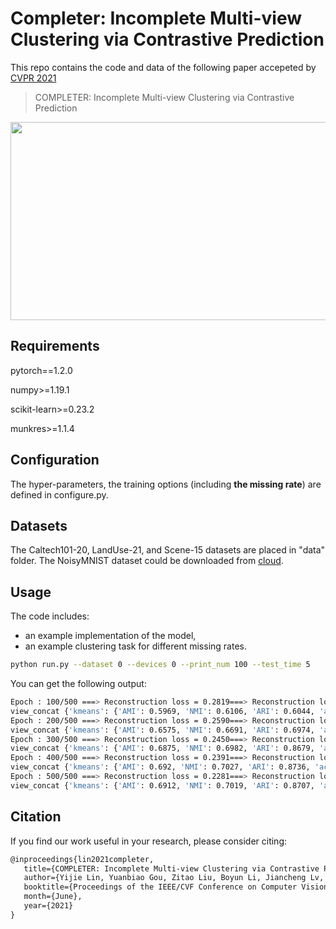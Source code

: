 # Completer: Incomplete Multi-view Clustering via Contrastive Prediction

This repo contains the code and data of the following paper accepeted by [CVPR 2021](http://cvpr2021.thecvf.com)

> COMPLETER: Incomplete Multi-view Clustering via Contrastive Prediction

<img src="https://github.com/Lin-Yijie/2021-CVPR-Completer/blob/main/figs/framework.png"  width="897" height="317" />

## Requirements

pytorch==1.2.0 

numpy>=1.19.1

scikit-learn>=0.23.2

munkres>=1.1.4

## Configuration

The hyper-parameters, the training options (including **the missing rate**) are defined in configure.py.

## Datasets

The Caltech101-20, LandUse-21, and Scene-15 datasets are placed in "data" folder. The NoisyMNIST dataset could be downloaded from [cloud](https://drive.google.com/file/d/1b__tkQMHRrYtcCNi_LxnVVTwB-TWdj93/view?usp=sharing).

## Usage

The code includes:

- an example implementation of the model,
- an example clustering task for different missing rates.

```bash
python run.py --dataset 0 --devices 0 --print_num 100 --test_time 5
```

You can get the following output:

```bash
Epoch : 100/500 ===> Reconstruction loss = 0.2819===> Reconstruction loss = 0.0320 ===> Dual prediction loss = 0.0199  ===> Contrastive loss = -4.4813e+02 ===> Loss = -4.4810e+02
view_concat {'kmeans': {'AMI': 0.5969, 'NMI': 0.6106, 'ARI': 0.6044, 'accuracy': 0.5813, 'precision': 0.4408, 'recall': 0.3835, 'f_measure': 0.3921}}
Epoch : 200/500 ===> Reconstruction loss = 0.2590===> Reconstruction loss = 0.0221 ===> Dual prediction loss = 0.0016  ===> Contrastive loss = -4.4987e+02 ===> Loss = -4.4984e+02
view_concat {'kmeans': {'AMI': 0.6575, 'NMI': 0.6691, 'ARI': 0.6974, 'accuracy': 0.6593, 'precision': 0.4551, 'recall': 0.4222, 'f_measure': 0.4096}}
Epoch : 300/500 ===> Reconstruction loss = 0.2450===> Reconstruction loss = 0.0207 ===> Dual prediction loss = 0.0011  ===> Contrastive loss = -4.5115e+02 ===> Loss = -4.5112e+02
view_concat {'kmeans': {'AMI': 0.6875, 'NMI': 0.6982, 'ARI': 0.8679, 'accuracy': 0.7439, 'precision': 0.4586, 'recall': 0.444, 'f_measure': 0.4217}}
Epoch : 400/500 ===> Reconstruction loss = 0.2391===> Reconstruction loss = 0.0210 ===> Dual prediction loss = 0.0007  ===> Contrastive loss = -4.5013e+02 ===> Loss = -4.5010e+02
view_concat {'kmeans': {'AMI': 0.692, 'NMI': 0.7027, 'ARI': 0.8736, 'accuracy': 0.7456, 'precision': 0.4601, 'recall': 0.4451, 'f_measure': 0.4257}}
Epoch : 500/500 ===> Reconstruction loss = 0.2281===> Reconstruction loss = 0.0187 ===> Dual prediction loss = 0.0008  ===> Contrastive loss = -4.5018e+02 ===> Loss = -4.5016e+02
view_concat {'kmeans': {'AMI': 0.6912, 'NMI': 0.7019, 'ARI': 0.8707, 'accuracy': 0.7464, 'precision': 0.4657, 'recall': 0.4464, 'f_measure': 0.4265}}
```

## Citation

If you find our work useful in your research, please consider citing:

```latex
@inproceedings{lin2021completer,
   title={COMPLETER: Incomplete Multi-view Clustering via Contrastive Prediction},
   author={Yijie Lin, Yuanbiao Gou, Zitao Liu, Boyun Li, Jiancheng Lv, Xi Peng},
   booktitle={Proceedings of the IEEE/CVF Conference on Computer Vision and Pattern Recognition (CVPR)},
   month={June},
   year={2021}
}
```
